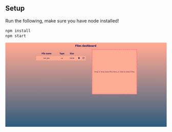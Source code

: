 ## Setup

Run the following, make sure you have node installed!

```
npm install
npm start
```

![Files dashboard preview](files_dashboard.png?raw=true "Files Dashboard")
